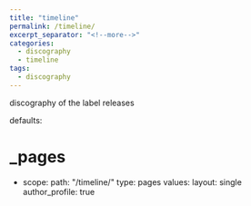 ```yaml
---
title: "timeline"
permalink: /timeline/
excerpt_separator: "<!--more-->"
categories:
  - discography
  - timeline
tags:
  - discography
---
```


discography of the label releases

defaults:
  # _pages
  - scope:
      path: "/timeline/"
      type: pages
    values:
      layout: single
      author_profile: true